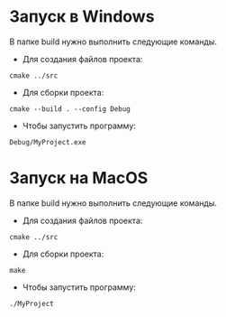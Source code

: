 # Запуск в Windows

В папке build нужно выполнить следующие команды.

- Для создания файлов проекта:

```cmake ../src```

- Для сборки проекта:

```cmake --build . --config Debug```

- Чтобы запустить программу:

```Debug/MyProject.exe```

# Запуск на MacOS

В папке build нужно выполнить следующие команды.

- Для создания файлов проекта:

```cmake ../src```

- Для сборки проекта:

```make```

- Чтобы запустить программу:

```./MyProject```